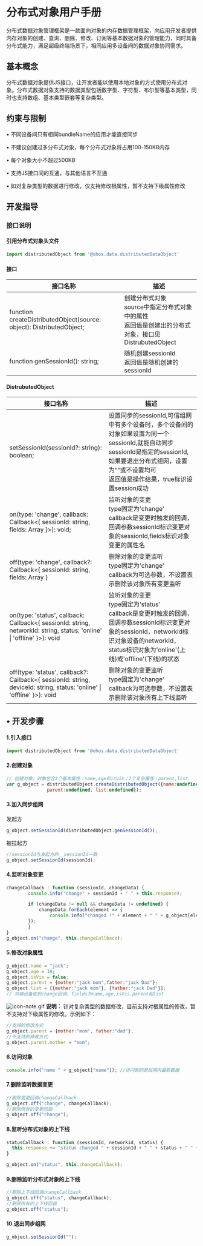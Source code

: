 # 分布式对象用户手册

分布式数据对象管理框架是一款面向对象的内存数据管理框架，向应用开发者提供内存对象的创建、查询、删除、修改、订阅等基本数据对象的管理能力，同时具备分布式能力，满足超级终端场景下，相同应用多设备间的数据对象协同需求。 

## 基本概念

分布式数据对象提供JS接口，让开发者能以使用本地对象的方式使用分布式对象。分布式数据对象支持的数据类型包括数字型、字符型、布尔型等基本类型，同时也支持数组、基本类型嵌套等复杂类型。

## 约束与限制

•	不同设备间只有相同bundleName的应用才能直接同步

•	不建议创建过多分布式对象，每个分布式对象将占用100-150KB内存

•	每个对象大小不超过500KB

•	支持JS接口间的互通，与其他语言不互通

•	如对复杂类型的数据进行修改，仅支持修改根属性，暂不支持下级属性修改

## 开发指导

### 接口说明

#### 引用分布式对象头文件

```js
import distributedObject from '@ohos.data.distributedDataObject'
```

#### 接口

| 接口名称                                                     | 描述                                                         |
| ------------------------------------------------------------ | ------------------------------------------------------------ |
| function createDistributedObject(source: object): DistributedObject; | 创建分布式对象<br>source中指定分布式对象中的属性<br>返回值是创建出的分布式对象，接口见DistrubutedObject |
| function genSessionId(): string;                             | 随机创建sessionId<br>返回值是随机创建的sessionId             |

#### DistrubutedObject

| 接口名称                                                     | 描述                                                         |
| ------------------------------------------------------------ | ------------------------------------------------------------ |
| setSessionId(sessionId?: string): boolean;                   | 设置同步的sessionId,可信组网中有多个设备时，多个设备间的对象如果设置为同一个sessionId,就能自动同步<br>sessionId是指定的sessionId,如果要退出分布式组网，设置为“”或不设置均可<br>返回值是操作结果，true标识设置session成功 |
| on(type: 'change', callback: Callback<{ sessionId: string, fields: Array<string> }>): void; | 监听对象的变更<br>type固定为'change'<br>callback是变更时触发的回调，回调参数sessionId标识变更对象的sessionId,fields标识对象变更的属性名 |
| off(type: 'change', callback?: Callback<{ sessionId: string, fields: Array<string> } | 删除对象的变更监听<br>type固定为'change'<br>callback为可选参数，不设置表示删除该对象所有变更监听 |
| on(type: 'status', callback: Callback<{ sessionId: string, networkId: string, status: 'online' \| 'offline' }>): void | 监听对象的变更<br/>type固定为'status'<br/>callback是变更时触发的回调，回调参数sessionId标识变更对象的sessionId，networkId标识对象设备的networkId，status标识对象为'online'(上线)或'offline'(下线)的状态 |
| off(type: 'status', callback?: Callback<{ sessionId: string, deviceId: string, status: 'online' \| 'offline' }>): void | 删除对象的变更监听<br/>type固定为'change'<br/>callback为可选参数，不设置表示删除该对象所有上下线监听 |

## •	开发步骤

 #### 1.引入接口
```js
import distributedObject from '@ohos.data.distributedDataObject'
```

  #### 2.创建对象
```js
// 创建对象，对象包含3个基本属性：name,age和isVis；2个复杂属性：parent,list
var g_object = distributedObject.createDistributedObject({name:undefined, age:undefined, isVis:true, 
               parent:undefined, list:undefined});
```
 #### 3.加入同步组网

发起方

```js
g_object.setSessionId(distributedObject.genSessionId());
```

被拉起方

```js
//sessionId与发起方的__sessionId一致
g_object.setSessionId(sessionId);
```



 #### 4.监听对象变更

```js
changeCallback : function (sessionId, changeData) {
        console.info("change" + sessionId + " " + this.response);

        if (changeData != null && changeData != undefined) {
            changeData.forEach(element => {
                console.info("changed !" + element + " " + g_object[element]);
        });
        }
} 
g_object.on("change", this.changeCallback);
```
#### 5.修改对象属性

```js
g_object.name = "jack";
g_object.age = 19;
g_object.isVis = false; 
g_object.parent = {mother:"jack mom",father:"jack Dad"};
g_object.list = [{mother:"jack mom"}, {father:"jack Dad"}];
// 对端设备收到change回调，fields为name,age,isVis,parent和list
```
![icon-note.gif](https://gitee.com/li_juntao/docs/raw/master/zh-cn/application-dev/database/public_sys-resources/icon-note.gif) **说明：** 针对复杂类型的数据修改，目前支持对根属性的修改，暂不支持对下级属性的修改。示例如下：

```js
//支持的修改方式
g_object.parent = {mother:"mom", father:"dad"};
//不支持的修改方式
g_object.parent.mother = "mom";
```

#### 6.访问对象

```js
console.info("name " + g_object["name"]); //访问到的是组网内最新数据
```
#### 7.删除监听数据变更

```js
//删除变更回调changeCallback
g_object.off("change", changeCallback);
//删除所有的变更回调
g_object.off("change"); 
```

#### 8.监听分布式对象的上下线

```js
statusCallback : function (sessionId, networkid, status) {
  this.response += "status changed " + sessionId + " " + status + " " + networkId;
}

g_object.on("status", this.changeCallback);
```

#### 9.删除监听分布式对象的上下线

```js
//删除上下线回调changeCallback
g_object.off("status", changeCallback);
//删除所有的上下线回调
g_object.off("status");
```

#### 10.退出同步组网

```js
g_object.setSessionId("");
```

